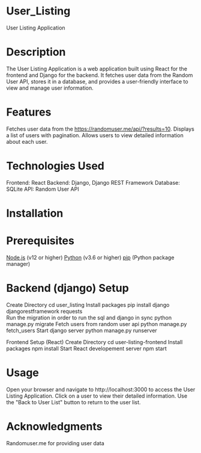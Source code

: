# User_Listing
User Listing Application

# Description
 The User Listing Application is a web application built using React for the frontend and Django for the backend. It fetches user data from the Random User API, stores it in a database, and provides a user-friendly interface to view and manage user information.

# Features
  Fetches user data from the https://randomuser.me/api/?results=10.
  Displays a list of users with pagination.
  Allows users to view detailed information about each user.

# Technologies Used
  Frontend: React
  Backend: Django, Django REST Framework
  Database: SQLite 
  API: Random User API

# Installation

  # Prerequisites
   [Node.js](https://nodejs.org/) (v12 or higher)
   [Python](https://www.python.org/downloads/) (v3.6 or higher)
   [pip](https://pip.pypa.io/en/stable/) (Python package manager)

  # Backend (django) Setup
  Create Directory
      cd user_listing
   Install packages 
      pip install django djangorestframework requests   
    Run the migration in order to run the sql and django in sync 
        python manage.py migrate
     Fetch users from random user api 
        python manage.py fetch_users
     Start django server
        python manage.py runserver
    
  Frontend Setup (React)
        Create Directory
            cd user-listing-frontend
        Install packages
            npm install
        Start React developement server
            npm start

# Usage
  Open your browser and navigate to http://localhost:3000 to access the User Listing Application.
  Click on a user to view their detailed information.
  Use the "Back to User List" button to return to the user list.

# Acknowledgments
  Randomuser.me for providing user data


        
